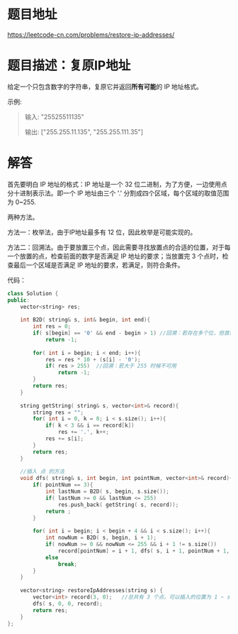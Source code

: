 # 题目地址

https://leetcode-cn.com/problems/restore-ip-addresses/

# 题目描述：复原IP地址

给定一个只包含数字的字符串，复原它并返回**所有可能**的 IP 地址格式。

示例:
>输入: "25525511135"
>
>输出: ["255.255.11.135", "255.255.111.35"]


# 解答

首先要明白 IP 地址的格式：IP 地址是一个 32 位二进制，为了方便，一边使用点分十进制表示法。即一个 IP 地址由三个 '.' 分割成四个区域，每个区域的取值范围为 0~255. 

两种方法。

方法一：枚举法，由于IP地址最多有 12 位，因此枚举是可能实现的。

方法二：回溯法。由于要放置三个点，因此需要寻找放置点的合适的位置，对于每一个放置的点，检查前面的数字是否满足 IP 地址的要求；当放置完 3 个点时，检查最后一个区域是否满足 IP 地址的要求，若满足，则符合条件。

代码：
```cpp
class Solution {
public:
    vector<string> res;
    
    int B2D( string& s, int& begin, int end){
        int res = 0;
        if( s[begin] == '0' && end - begin > 1) //回溯：若存在多个位，但首位为 0 时不可用。
            return -1;
        
        for( int i = begin; i < end; i++){
            res = res * 10 + (s[i] - '0');
            if( res > 255)  //回溯：若大于 255 时候不可用
                return -1;
        }
        return res;
    }
    
    string getString( string& s, vector<int>& record){
        string res = "";
        for( int i = 0, k = 0; i < s.size(); i++){
            if( k < 3 && i == record[k])
                res += '.', k++;
            res += s[i];
        }
        return res;
    }
    
    //插入 点 的方法
    void dfs( string& s, int begin, int pointNum, vector<int>& record){
        if( pointNum == 3){         
            int lastNum = B2D( s, begin, s.size());
            if( lastNum >= 0 && lastNum <= 255)
                res.push_back( getString( s, record));            
            return ;
        }
        
        for( int i = begin; i < begin + 4 && i < s.size(); i++){
            int nowNum = B2D( s, begin, i + 1);
            if( nowNum >= 0 && nowNum <= 255 && i + 1 != s.size())
                record[pointNum] = i + 1, dfs( s, i + 1, pointNum + 1, record);
            else
                break;
        }
    }
    
    vector<string> restoreIpAddresses(string s) {
        vector<int> record(3, 0);   //总共有 3 个点，可以插入的位置为 1 ~ s.size() - 1;
        dfs( s, 0, 0, record);
        return res;
    }
};
```
